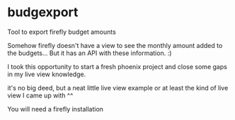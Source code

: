 # budgexport
Tool to export firefly budget amounts

Somehow firefly doesn't have a view to see the monthly amount added to the budgets...
But it has an API with these information. :)

I took this opportunity to start a fresh phoenix project and close some gaps in my live view knowledge.

it's no big deed, but a neat little live view example or at least the kind of live view I came up with ^^

You will need a firefly installation
